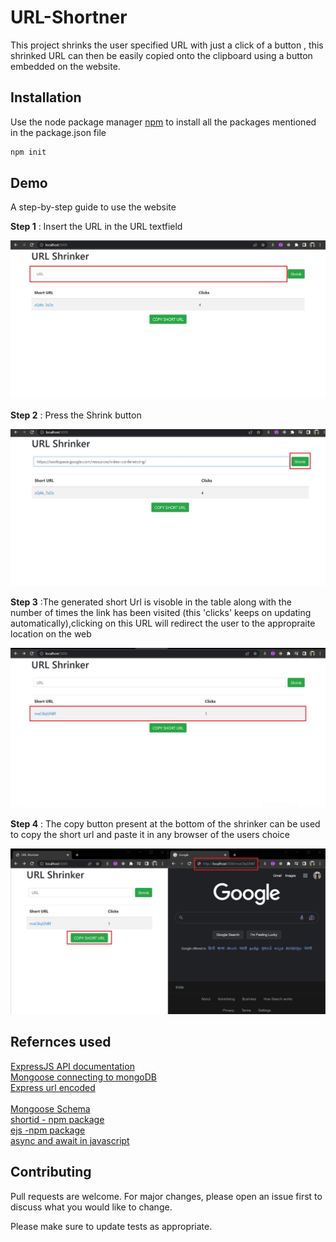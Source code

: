 # URL-Shortner

This project shrinks the user specified URL with just a click of a button , this shrinked URL can then be easily copied onto the clipboard using a button embedded on the website.

## Installation

Use the node package manager [npm](https://www.npmjs.com/) to install all the packages mentioned in the package.json file

```bash
npm init
```

## Demo
A step-by-step guide to use the website

**Step 1** : Insert the URL in the URL textfield

![](images/noUrl.jpg)
               
                                   
                                   
**Step 2** : Press the Shrink button 

![](images/pressShrink.jpg)
                                   
**Step 3** :The generated short Url is visoble in the table along with the number of times the link has been visited (this 'clicks' keeps on updating automatically),clicking on this URL will redirect the user to the appropraite location on the web                
          
![](images/shortUrlGenClicks.jpg)  
                                  
**Step 4**  : The copy button present at the bottom of the shrinker can be used to copy the short url and paste it in any browser of the users choice
          
![](images/copyAndPaste.jpg)  
                                   
                                   
## Refernces used 
[ExpressJS API documentation](https://expressjs.com/en/4x/api.html)<br />
[Mongoose connecting to mongoDB](https://mongoosejs.com/docs/connections.html)<br />
[Express url encoded](https://www.geeksforgeeks.org/express-js-express-urlencoded-function/)<br />  
[Mongoose Schema](https://mongoosejs.com/docs/guide.html#schemas)<br />
[shortid - npm package](https://www.npmjs.com/package/shortid)<br />
[ejs -npm package](https://www.npmjs.com/package/ejs)<br />
[async and await in javascript](https://www.geeksforgeeks.org/async-await-function-in-javascript/)<br />
## Contributing

Pull requests are welcome. For major changes, please open an issue first
to discuss what you would like to change.

Please make sure to update tests as appropriate.
